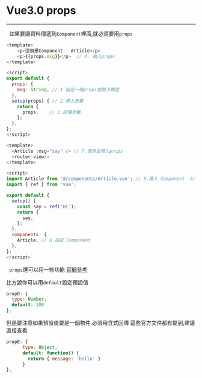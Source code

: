 # Vue3.0 props
---
&nbsp;
如果要讓資料傳遞到`Component`裡面,就必須要用`props`

```js
<template>
    <p>這個是Component - Article</p>
    <p>{{props.msg}}</p>  // 4. 插入props
</template>

<script>
export default {
  props: {
    msg: String, // 1.指定一個props並賦予類型
  },
  setup(props) { // 2.帶入參數
    return {
      props,    // 3.回傳參數
    };
  },
};
</script>
```

```js
<template>
  <Article :msg="say" /> // 7.使用並帶入props
  <router-view/>
</template>

<script>
import Article from '@/components/Article.vue'; // 5.匯入 Component -Article
import { ref } from 'vue';

export default {
  setup() {
    const say = ref('Hi');
    return {
      say,
    };
  },
  components: {
    Article, // 6.指定 Component
  },
};
</script>
```
&nbsp;
`props`還可以用一些功能
[官網參考](https://v3.vuejs.org/guide/component-props.html#prop-validation)

比方說你可以用`default`設定預設值
```js
propD: {
  type: Number,
  default: 100
},
```
但是要注意如果預設值要是一個物件,必須用含式回傳
這些官方文件都有提到,建議直接查看
```js
propE: {
      type: Object,
      default: function() {
        return { message: 'hello' }
      }
},
```
